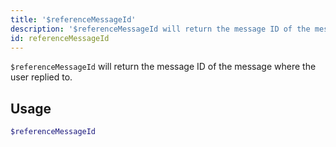 ```yaml
---
title: '$referenceMessageId'
description: '$referenceMessageId will return the message ID of the message where the user replied to.'
id: referenceMessageId
---
```


`$referenceMessageId` will return the message ID of the message where the user replied to.

## Usage

```php
$referenceMessageId
```